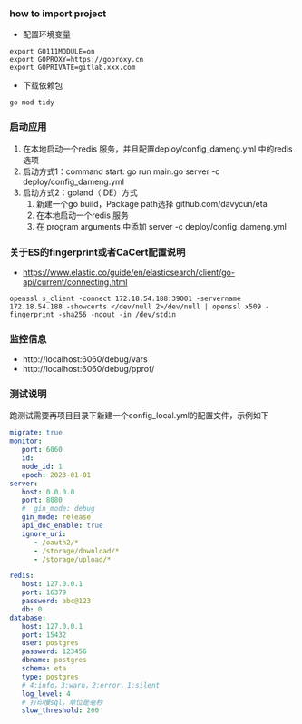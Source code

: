 ### how to import project
- 配置环境变量
```shell
export GO111MODULE=on
export GOPROXY=https://goproxy.cn
export GOPRIVATE=gitlab.xxx.com
```

- 下载依赖包
```shell
go mod tidy
```

### 启动应用
1. 在本地启动一个redis 服务，并且配置deploy/config_dameng.yml 中的redis选项
2. 启动方式1：command start: go run main.go server -c deploy/config_dameng.yml
3. 启动方式2：goland（IDE）方式
   1. 新建一个go build，Package path选择 github.com/davycun/eta
   2. 在本地启动一个redis 服务
   3. 在 program arguments 中添加 server -c deploy/config_dameng.yml

### 关于ES的fingerprint或者CaCert配置说明
- https://www.elastic.co/guide/en/elasticsearch/client/go-api/current/connecting.html
```shell
openssl s_client -connect 172.18.54.188:39001 -servername 172.18.54.188 -showcerts </dev/null 2>/dev/null | openssl x509 -fingerprint -sha256 -noout -in /dev/stdin
```


### 监控信息
- http://localhost:6060/debug/vars
- http://localhost:6060/debug/pprof/

### 测试说明
跑测试需要再项目目录下新建一个config_local.yml的配置文件，示例如下
```yaml
migrate: true
monitor:
   port: 6060
   id:
   node_id: 1
   epoch: 2023-01-01
server:
   host: 0.0.0.0
   port: 8080
   #  gin_mode: debug
   gin_mode: release
   api_doc_enable: true
   ignore_uri:
      - /oauth2/*
      - /storage/download/*
      - /storage/upload/*

redis:
   host: 127.0.0.1
   port: 16379
   password: abc@123
   db: 0
database:
   host: 127.0.0.1
   port: 15432
   user: postgres
   password: 123456
   dbname: postgres
   schema: eta
   type: postgres
   # 4:info，3:warn，2:error，1:silent
   log_level: 4
   # 打印慢sql，单位是毫秒
   slow_threshold: 200
```